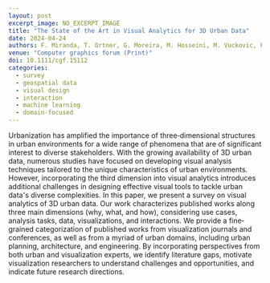```yaml
---
layout: post
excerpt_image: NO_EXCERPT_IMAGE
title: "The State of the Art in Visual Analytics for 3D Urban Data"
date: 2024-04-24
authors: F. Miranda, T. Ortner, G. Moreira, M. Hosseini, M. Vuckovic, F. Biljecki, C. Silva, M. Lage & N. Ferreira
venue: "Computer graphics forum (Print)"
doi: 10.1111/cgf.15112
categories:
  - survey
  - geospatial data
  - visual design
  - interaction
  - machine learning
  - domain-focused
---
```

Urbanization has amplified the importance of three‐dimensional structures in urban environments for a wide range of phenomena that are of significant interest to diverse stakeholders. With the growing availability of 3D urban data, numerous studies have focused on developing visual analysis techniques tailored to the unique characteristics of urban environments. However, incorporating the third dimension into visual analytics introduces additional challenges in designing effective visual tools to tackle urban data's diverse complexities. In this paper, we present a survey on visual analytics of 3D urban data. Our work characterizes published works along three main dimensions (why, what, and how), considering use cases, analysis tasks, data, visualizations, and interactions. We provide a fine‐grained categorization of published works from visualization journals and conferences, as well as from a myriad of urban domains, including urban planning, architecture, and engineering. By incorporating perspectives from both urban and visualization experts, we identify literature gaps, motivate visualization researchers to understand challenges and opportunities, and indicate future research directions.
